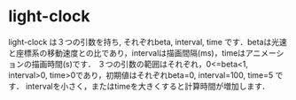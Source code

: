 # light-clock

light-clock は３つの引数を持ち, それぞれbeta, interval, time です．betaは光速と座標系の移動速度との比であり，intervalは描画間隔(ms)，timeはアニメーションの描画時間(s)です．
３つの引数の範囲はそれぞれ，0<=beta<1, interval>0, time>0であり，初期値はそれぞれbeta=0, interval=100, time=5 です．
intervalを小さく，またはtimeを大きくすると計算時間が増加します．
